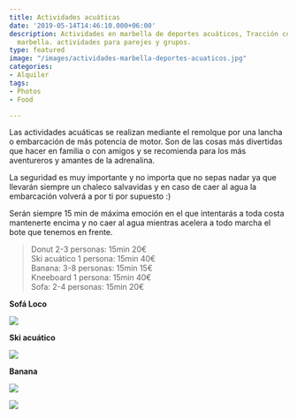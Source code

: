 ```yaml
---
title: Actividades acuáticas
date: '2019-05-14T14:46:10.000+06:00'
description: Actividades en marbella de deportes acuáticos, Tracción con barco, diversión
  marbella. actividades para parejes y grupos.
type: featured
image: "/images/actividades-marbella-deportes-acuaticos.jpg"
categories:
- Alquiler
tags:
- Photos
- Food

---
```

Las actividades acuáticas se realizan mediante el remolque por una lancha o embarcación de más potencia de motor. Son de las cosas más divertidas que hacer en familia o con amigos y se recomienda para los más aventureros y amantes de la adrenalina.

La seguridad es muy importante y no importa que no sepas nadar ya que llevarán siempre un chaleco salvavidas y en caso de caer al agua la embarcación volverá a por ti por supuesto :)

Serán siempre 15 min de máxima emoción en el que intentarás a toda costa mantenerte encima y no caer al agua mientras acelera a todo marcha el bote que tenemos en frente.

> Donut 2-3 personas: 15min 20€  
> Ski acuático 1 persona: 15min 40€  
> Banana: 3-8 personas: 15min 15€  
> Kneeboard 1 persona: 15min 40€  
> Sofa: 2-4 personas: 15min 20€

**Sofá Loco**

![](/images/actividades-marbella-deportes-acuaticos-sofa-loco.jpg)

**Ski acuático**

![](/images/actividades-acuativas-marbella-ski.jpg)

**Banana**

![](/images/actividades-acuaticas-marbella-banana.jpg)

[![](/images/reserve.png)](https://www.marbellatopactivities.com/contact/ "Reserve")